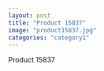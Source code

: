 ```yaml
---
layout: post
title: "Product 15837"
image: "product15837.jpg"
categories: "category1"
---
```

Product 15837
